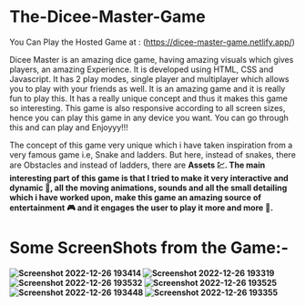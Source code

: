 # The-Dicee-Master-Game

You Can Play the Hosted Game at : (https://dicee-master-game.netlify.app/) 
 
Dicee Master is an amazing dice game, having amazing visuals which gives players, an amazing Experience. It is developed using HTML, CSS and Javascript. It has 2 play
modes, single player and multiplayer which allows you to play with your friends as well. It is an amazing game and it is really fun to play this. It has a really unique
concept and thus it makes this game so interesting. This game is also responsive according to all screen sizes, hence you can play this game in any device you want. You
can go through this and can play and Enjoyyy!!!
 
The concept of this game very unique which i have taken inspiration from a very famous game i.e, Snake and ladders. But here, instead of snakes, there are Obstacles and
instead of ladders, there are <b> Assets 💹. The main interesting part of this game is that I tried to make it very interactive and dynamic 🎲, all the moving
animations, sounds and all the small detailing which i have worked upon, make this game an amazing source of entertainment 🎮 and it engages the user to play it more and
more 🤩.



# Some ScreenShots from the Game:-


![Screenshot 2022-12-26 193414](https://user-images.githubusercontent.com/105994493/209579346-2088652d-15cd-409a-ba72-25f21c235a9e.png)
![Screenshot 2022-12-26 193319](https://user-images.githubusercontent.com/105994493/209579361-ceb5cadd-67df-4888-987d-3c092ee96f66.png)
![Screenshot 2022-12-26 193532](https://user-images.githubusercontent.com/105994493/209579371-8ceb55e1-c368-4f34-8754-a783c02213f7.png)
![Screenshot 2022-12-26 193525](https://user-images.githubusercontent.com/105994493/209579393-705c593a-83ae-4233-836b-8cf6dbcb67e7.png)
![Screenshot 2022-12-26 193448](https://user-images.githubusercontent.com/105994493/209579410-c2fc184d-349e-41f0-9116-cc2da3001043.png)
![Screenshot 2022-12-26 193355](https://user-images.githubusercontent.com/105994493/209579416-fb1279cc-569a-441f-b28e-58ec4ac39662.png)
